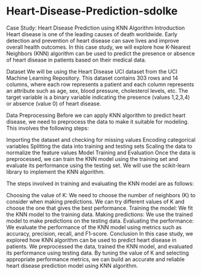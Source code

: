 # Heart-Disease-Prediction-sdolke


Case Study: Heart Disease Prediction using KNN Algorithm
Introduction
Heart disease is one of the leading causes of death worldwide. Early detection and prevention of heart disease can save lives and improve overall health outcomes. In this case study, we will explore how K-Nearest Neighbors (KNN) algorithm can be used to predict the presence or absence of heart disease in patients based on their medical data.

Dataset
We will be using the Heart Disease UCI dataset from the UCI Machine Learning Repository. This dataset contains 303 rows and 14 columns, where each row represents a patient and each column represents an attribute such as age, sex, blood pressure, cholesterol levels, etc. The target variable is a binary variable indicating the presence (values 1,2,3,4) or absence (value 0) of heart disease.

Data Preprocessing
Before we can apply KNN algorithm to predict heart disease, we need to preprocess the data to make it suitable for modeling. This involves the following steps:

Importing the dataset and checking for missing values
Encoding categorical variables
Splitting the data into training and testing sets
Scaling the data to normalize the feature values
Model Training and Evaluation
Once the data is preprocessed, we can train the KNN model using the training set and evaluate its performance using the testing set. We will use the scikit-learn library to implement the KNN algorithm.

The steps involved in training and evaluating the KNN model are as follows:

Choosing the value of K: We need to choose the number of neighbors (K) to consider when making predictions. We can try different values of K and choose the one that gives the best performance.
Training the model: We fit the KNN model to the training data.
Making predictions: We use the trained model to make predictions on the testing data.
Evaluating the performance: We evaluate the performance of the KNN model using metrics such as accuracy, precision, recall, and F1-score.
Conclusion
In this case study, we explored how KNN algorithm can be used to predict heart disease in patients. We preprocessed the data, trained the KNN model, and evaluated its performance using testing data. By tuning the value of K and selecting appropriate performance metrics, we can build an accurate and reliable heart disease prediction model using KNN algorithm.
